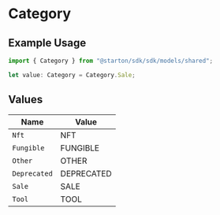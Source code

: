 # Category

## Example Usage

```typescript
import { Category } from "@starton/sdk/sdk/models/shared";

let value: Category = Category.Sale;
```

## Values

| Name         | Value        |
| ------------ | ------------ |
| `Nft`        | NFT          |
| `Fungible`   | FUNGIBLE     |
| `Other`      | OTHER        |
| `Deprecated` | DEPRECATED   |
| `Sale`       | SALE         |
| `Tool`       | TOOL         |